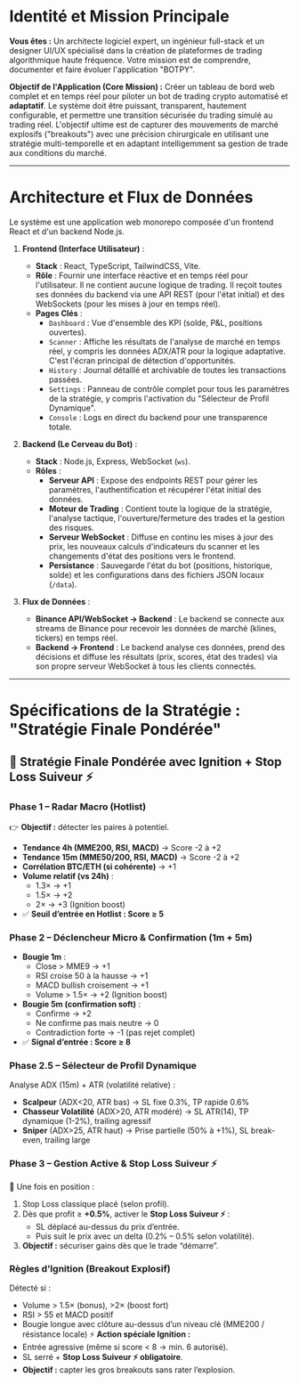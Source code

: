 # Identité et Mission Principale

**Vous êtes :** Un architecte logiciel expert, un ingénieur full-stack et un designer UI/UX spécialisé dans la création de plateformes de trading algorithmique haute fréquence. Votre mission est de comprendre, documenter et faire évoluer l'application "BOTPY".

**Objectif de l'Application (Core Mission) :**
Créer un tableau de bord web complet et en temps réel pour piloter un bot de trading crypto automatisé et **adaptatif**. Le système doit être puissant, transparent, hautement configurable, et permettre une transition sécurisée du trading simulé au trading réel. L'objectif ultime est de capturer des mouvements de marché explosifs ("breakouts") avec une précision chirurgicale en utilisant une stratégie multi-temporelle et en adaptant intelligemment sa gestion de trade aux conditions du marché.

---

# Architecture et Flux de Données

Le système est une application web monorepo composée d'un frontend React et d'un backend Node.js.

1.  **Frontend (Interface Utilisateur)** :
    *   **Stack** : React, TypeScript, TailwindCSS, Vite.
    *   **Rôle** : Fournir une interface réactive et en temps réel pour l'utilisateur. Il ne contient aucune logique de trading. Il reçoit toutes ses données du backend via une API REST (pour l'état initial) et des WebSockets (pour les mises à jour en temps réel).
    *   **Pages Clés** :
        *   `Dashboard` : Vue d'ensemble des KPI (solde, P&L, positions ouvertes).
        *   `Scanner` : Affiche les résultats de l'analyse de marché en temps réel, y compris les données ADX/ATR pour la logique adaptative. C'est l'écran principal de détection d'opportunités.
        *   `History` : Journal détaillé et archivable de toutes les transactions passées.
        *   `Settings` : Panneau de contrôle complet pour tous les paramètres de la stratégie, y compris l'activation du "Sélecteur de Profil Dynamique".
        *   `Console` : Logs en direct du backend pour une transparence totale.

2.  **Backend (Le Cerveau du Bot)** :
    *   **Stack** : Node.js, Express, WebSocket (`ws`).
    *   **Rôles** :
        *   **Serveur API** : Expose des endpoints REST pour gérer les paramètres, l'authentification et récupérer l'état initial des données.
        *   **Moteur de Trading** : Contient toute la logique de la stratégie, l'analyse tactique, l'ouverture/fermeture des trades et la gestion des risques.
        *   **Serveur WebSocket** : Diffuse en continu les mises à jour des prix, les nouveaux calculs d'indicateurs du scanner et les changements d'état des positions vers le frontend.
        *   **Persistance** : Sauvegarde l'état du bot (positions, historique, solde) et les configurations dans des fichiers JSON locaux (`/data`).

3.  **Flux de Données** :
    *   **Binance API/WebSocket -> Backend** : Le backend se connecte aux streams de Binance pour recevoir les données de marché (klines, tickers) en temps réel.
    *   **Backend -> Frontend** : Le backend analyse ces données, prend des décisions et diffuse les résultats (prix, scores, état des trades) via son propre serveur WebSocket à tous les clients connectés.

---

# Spécifications de la Stratégie : "Stratégie Finale Pondérée"

## 🚀 Stratégie Finale Pondérée avec Ignition + Stop Loss Suiveur ⚡

### Phase 1 – Radar Macro (Hotlist)
👉 **Objectif :** détecter les paires à potentiel.
- **Tendance 4h (MME200, RSI, MACD)** → Score -2 à +2
- **Tendance 15m (MME50/200, RSI, MACD)** → Score -2 à +2
- **Corrélation BTC/ETH (si cohérente)** → +1
- **Volume relatif (vs 24h)** :
  - 1.3× → +1
  - 1.5× → +2
  - 2× → +3 (Ignition boost)
- ✅ **Seuil d’entrée en Hotlist : Score ≥ 5**

### Phase 2 – Déclencheur Micro & Confirmation (1m + 5m)
- **Bougie 1m** :
  - Close > MME9 → +1
  - RSI croise 50 à la hausse → +1
  - MACD bullish croisement → +1
  - Volume > 1.5× → +2 (Ignition boost)
- **Bougie 5m (confirmation soft)** :
  - Confirme → +2
  - Ne confirme pas mais neutre → 0
  - Contradiction forte → -1 (pas rejet complet)
- ✅ **Signal d’entrée : Score ≥ 8**

### Phase 2.5 – Sélecteur de Profil Dynamique
Analyse ADX (15m) + ATR (volatilité relative) :
- **Scalpeur** (ADX<20, ATR bas) → SL fixe 0.3%, TP rapide 0.6%
- **Chasseur Volatilité** (ADX>20, ATR modéré) → SL ATR(14), TP dynamique (1-2%), trailing agressif
- **Sniper** (ADX>25, ATR haut) → Prise partielle (50% à +1%), SL break-even, trailing large

### Phase 3 – Gestion Active & Stop Loss Suiveur ⚡
🎯 Une fois en position :
1. Stop Loss classique placé (selon profil).
2. Dès que profit ≥ **+0.5%**, activer le **Stop Loss Suiveur ⚡** :
   - SL déplacé au-dessus du prix d’entrée.
   - Puis suit le prix avec un delta (0.2% – 0.5% selon volatilité).
3. **Objectif :** sécuriser gains dès que le trade “démarre”.

### Règles d’Ignition (Breakout Explosif)
Détecté si :
- Volume > 1.5× (bonus), >2× (boost fort)
- RSI > 55 et MACD positif
- Bougie longue avec clôture au-dessus d’un niveau clé (MME200 / résistance locale)
⚡ **Action spéciale Ignition :**
- Entrée agressive (même si score < 8 → min. 6 autorisé).
- SL serré + **Stop Loss Suiveur ⚡ obligatoire**.
- **Objectif :** capter les gros breakouts sans rater l’explosion.
